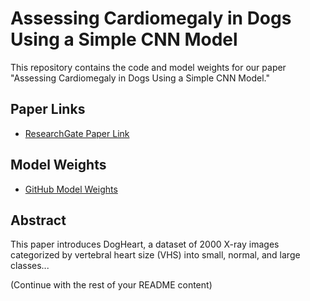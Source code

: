 # Assessing Cardiomegaly in Dogs Using a Simple CNN Model

This repository contains the code and model weights for our paper "Assessing Cardiomegaly in Dogs Using a Simple CNN Model."

## Paper Links
- [ResearchGate Paper Link]([https://your-researchgate-paper-link](https://www.researchgate.net/publication/382114537_Assessing_Cardiomegaly_in_Dogs_Using_a_Simple_CNN_Model))


## Model Weights
- [GitHub Model Weights](https://your-github-repo-link/weights)

## Abstract
This paper introduces DogHeart, a dataset of 2000 X-ray images categorized by vertebral heart size (VHS) into small, normal, and large classes...

(Continue with the rest of your README content)
